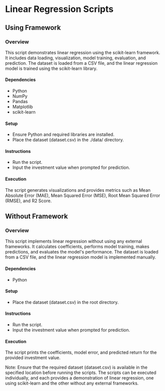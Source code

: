 # Linear Regression Scripts
## Using Framework
### Overview
This script demonstrates linear regression using the scikit-learn framework. It includes data loading, visualization, model training, evaluation, and prediction. The dataset is loaded from a CSV file, and the linear regression model is trained using the scikit-learn library.

#### Dependencies
- Python
- NumPy
- Pandas
- Matplotlib
- scikit-learn

#### Setup
- Ensure Python and required libraries are installed.
- Place the dataset (dataset.csv) in the ./data/ directory.

#### Instructions
- Run the script.
- Input the investment value when prompted for prediction.

#### Execution
The script generates visualizations and provides metrics such as Mean Absolute Error (MAE), Mean Squared Error (MSE), Root Mean Squared Error (RMSE), and R2 Score.

## Without Framework
### Overview
This script implements linear regression without using any external frameworks. It calculates coefficients, performs model training, makes predictions, and evaluates the model's performance. The dataset is loaded from a CSV file, and the linear regression model is implemented manually.

#### Dependencies
- Python

#### Setup
- Place the dataset (dataset.csv) in the root directory.

#### Instructions
- Run the script.
- Input the investment value when prompted for prediction.

#### Execution
The script prints the coefficients, model error, and predicted return for the provided investment value.

Note: Ensure that the required dataset (dataset.csv) is available in the specified location before running the scripts. The scripts can be executed individually, and each provides a demonstration of linear regression, one using scikit-learn and the other without any external frameworks.